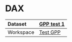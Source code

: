 



# DAX

|Dataset|[GPP test 1](./../GPP-test-1.md)|
| :--- | :--- |
|Workspace|[Test GPP](../../Workspaces/Test-GPP.md)|
